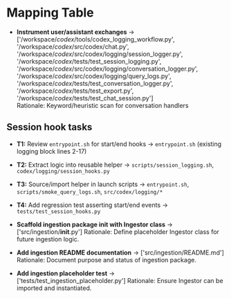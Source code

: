 # Mapping Table

- **Instrument user/assistant exchanges** → ['/workspace/_codex_/tools/codex_logging_workflow.py', '/workspace/_codex_/src/codex/chat.py', '/workspace/_codex_/src/codex/logging/session_logger.py', '/workspace/_codex_/tests/test_session_logging.py', '/workspace/_codex_/src/codex/logging/conversation_logger.py', '/workspace/_codex_/src/codex/logging/query_logs.py', '/workspace/_codex_/tests/test_conversation_logger.py', '/workspace/_codex_/tests/test_export.py', '/workspace/_codex_/tests/test_chat_session.py']  
  Rationale: Keyword/heuristic scan for conversation handlers

## Session hook tasks
- **T1:** Review `entrypoint.sh` for start/end hooks → `entrypoint.sh` (existing logging block lines 2-17)
- **T2:** Extract logic into reusable helper → `scripts/session_logging.sh`, `codex/logging/session_hooks.py`
- **T3:** Source/import helper in launch scripts → `entrypoint.sh`, `scripts/smoke_query_logs.sh`, `src/codex/logging/*`
- **T4:** Add regression test asserting start/end events → `tests/test_session_hooks.py`

- **Scaffold ingestion package __init__ with Ingestor class** → ['src/ingestion/__init__.py']
  Rationale: Define placeholder Ingestor class for future ingestion logic.
- **Add ingestion README documentation** → ['src/ingestion/README.md']
  Rationale: Document purpose and status of ingestion package.
- **Add ingestion placeholder test** → ['tests/test_ingestion_placeholder.py']
  Rationale: Ensure Ingestor can be imported and instantiated.
